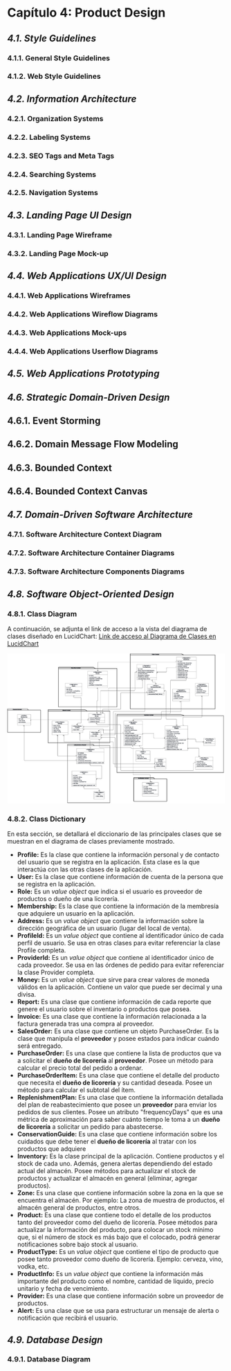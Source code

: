 # Capítulo 4: Product Design #

## _4.1. Style Guidelines_ ##

### 4.1.1. General Style Guidelines ###

### 4.1.2. Web Style Guidelines ###

## _4.2. Information Architecture_ ##

### 4.2.1. Organization Systems ###

### 4.2.2. Labeling Systems ###

### 4.2.3. SEO Tags and Meta Tags ###

### 4.2.4. Searching Systems ###

### 4.2.5. Navigation Systems ###

## _4.3. Landing Page UI Design_ ##

### 4.3.1. Landing Page Wireframe ###

### 4.3.2. Landing Page Mock-up ###

## _4.4. Web Applications UX/UI Design_ ##

### 4.4.1. Web Applications Wireframes ###

### 4.4.2. Web Applications Wireflow Diagrams ###

### 4.4.3. Web Applications Mock-ups ###

### 4.4.4. Web Applications Userflow Diagrams ###

## _4.5. Web Applications Prototyping_ ##

## _4.6. Strategic Domain-Driven Design_ ##

## 4.6.1. Event Storming ##

## 4.6.2. Domain Message Flow Modeling ##

## 4.6.3. Bounded Context ##

## 4.6.4. Bounded Context Canvas ##

## _4.7. Domain-Driven Software Architecture_ ##

### 4.7.1. Software Architecture Context Diagram ###

### 4.7.2. Software Architecture Container Diagrams ###

### 4.7.3. Software Architecture Components Diagrams ###

## _4.8. Software Object-Oriented Design_ ##

### 4.8.1. Class Diagram ###

A continuación, se adjunta el link de acceso a la vista del diagrama de clases diseñado en LucidChart:
[Link de acceso al Diagrama de Clases en LucidChart](https://lucid.app/lucidchart/f96ef385-17d9-4c55-b002-b959d622d9d3/edit?viewport_loc=3318%2C172%2C3216%2C1202%2CHWEp-vi-RSFO&invitationId=inv_95b21289-cf5f-45a7-85fe-9164e3f49e26)

<p align="center">
  <img src="../img/Chapter IV/class_diagram.png" 
  alt="class_diagram"/>

### 4.8.2. Class Dictionary ###

En esta sección, se detallará el diccionario de las principales clases que se muestran en el diagrama de clases previamente mostrado.

- **Profile:** Es la clase que contiene la información personal y de contacto del usuario que se registra en la aplicación. Esta clase es la que interactúa con las otras clases de la aplicación.
- **User:** Es la clase que contiene información de cuenta de la persona que se registra en la aplicación.
- **Role:** Es un _value object_ que indica si el usuario es proveedor de productos o dueño de una licorería. 
- **Membership:** Es la clase que contiene la información de la membresía que adquiere un usuario en la aplicación.
- **Address:** Es un _value object_ que contiene la información sobre la dirección geográfica de un usuario (lugar del local de venta).
- **ProfileId:** Es un _value object_ que contiene al identificador único de cada perfil de usuario. Se usa en otras clases para evitar referenciar la clase Profile completa.
- **ProviderId:** Es un _value object_ que contiene al identificador único de cada proveedor. Se usa en las órdenes de pedido para evitar referenciar la clase Provider completa.
- **Money:** Es un _value object_ que sirve para crear valores de moneda válidos en la aplicación. Contiene un valor que puede ser decimal y una divisa.
- **Report:** Es una clase que contiene información de cada reporte que genere el usuario sobre el inventario o productos que posea.
- **Invoice:** Es una clase que contiene la información relacionada a la factura generada tras una compra al proveedor.
- **SalesOrder:** Es una clase que contiene un objeto PurchaseOrder. Es la clase que manipula el **proveedor** y posee estados para indicar cuándo será entregado.
- **PurchaseOrder:** Es una clase que contiene la lista de productos que va a solicitar el **dueño de licorería** al **proveedor**. Posee un método para calcular el precio total del pedido a ordenar.
- **PurchaseOrderItem:** Es una clase que contiene el detalle del producto que necesita el **dueño de licorería** y su cantidad deseada. Posee un método para calcular el subtotal del ítem.
- **ReplenishmentPlan:** Es una clase que contiene la información detallada del plan de reabastecimiento que posee un **proveedor** para enviar los pedidos de sus clientes. Posee un atributo "frequencyDays" que es una métrica de aproximación para saber cuánto tiempo le toma a un **dueño de licorería** a solicitar un pedido para abastecerse.
- **ConservationGuide:** Es una clase que contiene información sobre los cuidados que debe tener el **dueño de licorería** al tratar con los productos que adquiere
- **Inventory:** Es la clase principal de la aplicación. Contiene productos y el stock de cada uno. Además, genera alertas dependiendo del estado actual del almacén. Posee métodos para actualizar el stock de productos y actualizar el almacén en general (eliminar, agregar productos).
- **Zone:** Es una clase que contiene información sobre la zona en la que se encuentra el almacén. Por ejemplo: La zona de muestra de productos, el almacén general de productos, entre otros.
- **Product:** Es una clase que contiene todo el detalle de los productos tanto del proveedor como del dueño de licorería. Posee métodos para actualizar la información del producto, para colocar un stock mínimo que, si el número de stock es más bajo que el colocado, podrá generar notificaciones sobre bajo stock al usuario.
- **ProductType:** Es un _value object_ que contiene el tipo de producto que posee tanto proveedor como dueño de licorería. Ejemplo: cerveza, vino, vodka, etc.
- **ProductInfo:** Es un _value object_ que contiene la información más importante del producto como el nombre, cantidad de líquido, precio unitario y fecha de vencimiento.
- **Provider:** Es una clase que contiene información sobre un proveedor de productos.
- **Alert:** Es una clase que se usa para estructurar un mensaje de alerta o notificación que recibirá el usuario.

## _4.9. Database Design_ ##

### 4.9.1. Database Diagram ###
